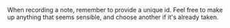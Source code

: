 When recording a note, remember to provide a unique id. Feel free to make up anything that seems sensible, and choose another if it's already taken.
